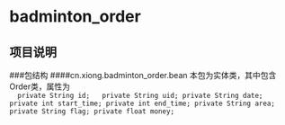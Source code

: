 # badminton_order
## 项目说明
###包结构
####cn.xiong.badminton_order.bean
     本包为实体类，其中包含Order类，属性为  
     `  
     private String id;  
     private String uid;
         private String date;
         private int start_time;
         private int end_time;
         private String area;
         private String flag;
         private float money;
     `
     
     
     